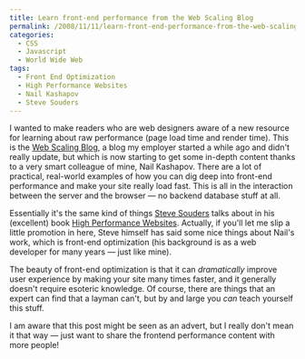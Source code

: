 ```yaml
---
title: Learn front-end performance from the Web Scaling Blog
permalink: /2008/11/11/learn-front-end-performance-from-the-web-scaling-blog/
categories:
  - CSS
  - Javascript
  - World Wide Web
tags:
  - Front End Optimization
  - High Performance Websites
  - Nail Kashapov
  - Steve Souders
---
```

I wanted to make readers who are web designers aware of a new resource for learning about raw performance (page load time and render time). This is the [Web Scaling Blog][1], a blog my employer started a while ago and didn't really update, but which is now starting to get some in-depth content thanks to a very smart colleague of mine, Nail Kashapov. There are a lot of practical, real-world examples of how you can dig deep into front-end performance and make your site really load fast. This is all in the interaction between the server and the browser &#8212; no backend database stuff at all.

Essentially it's the same kind of things [Steve Souders][2] talks about in his (excellent) book [High Performance Websites][3]. Actually, if you'll let me slip a little promotion in here, Steve himself has said some nice things about Nail's work, which is front-end optimization (his background is as a web developer for many years &#8212; just like mine).

The beauty of front-end optimization is that it can *dramatically* improve user experience by making your site many times faster, and it generally doesn't require esoteric knowledge. Of course, there are things that an expert can find that a layman can't, but by and large you *can* teach yourself this stuff.

I am aware that this post might be seen as an advert, but I really don't mean it that way &#8212; just want to share the frontend performance content with more people!

 [1]: http://www.webscalingblog.com/
 [2]: http://stevesouders.com/
 [3]: http://www.amazon.com/High-Performance-Web-Sites-Essential/dp/0596529309?tag=xaprb-20
